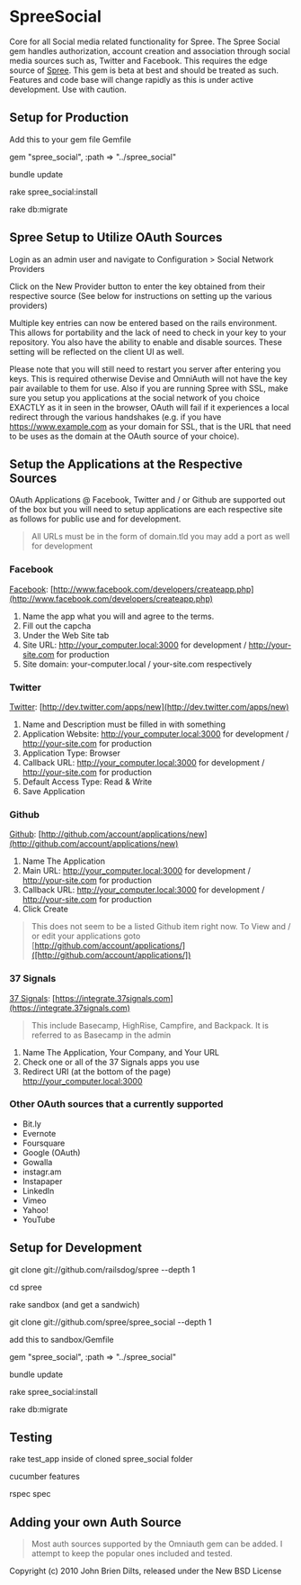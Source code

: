 SpreeSocial
===========

Core for all Social media related functionality for Spree. The Spree Social gem handles authorization, account creation and association through social media sources such as, Twitter and Facebook. This requires the edge source of [Spree](https://github.com/railsdog/spree). This gem is beta at best and should be treated as such. Features and code base will change rapidly as this is under active development. Use with caution.

Setup for Production
--------------------
Add this to your gem file Gemfile

gem "spree_social", :path => "../spree_social"

bundle update

rake spree_social:install

rake db:migrate


Spree Setup to Utilize OAuth Sources
------------------------------------

Login as an admin user and navigate to Configuration > Social Network Providers

Click on the New Provider button to enter the key obtained from their respective source
(See below for instructions on setting up the various providers)

Multiple key entries can now be entered based on the rails environment. This allows for portability and the lack of need to check in your key to your repository. You also have the ability to enable and disable sources. These setting will be reflected on the client UI as well.

Please note that you will still need to restart you server after entering you keys. This is required otherwise Devise and OmniAuth will not have the key pair available to them for use. Also if you are running Spree with SSL, make sure you setup you applications at the social network of you choice EXACTLY as it in seen in the browser, OAuth will fail if it experiences a local redirect through the various handshakes (e.g. if you have https://www.example.com as your domain for SSL, that is the URL that need to be uses as the domain at the OAuth source of your choice).

Setup the Applications at the Respective Sources
------------------------------------------------

OAuth Applications @ Facebook, Twitter and / or Github are supported out of the box but you will need to setup applications are each respective site as follows for public use and for development. 

> All URLs must be in the form of domain.tld you may add a port as well for development

### Facebook

[Facebook](http://www.facebook.com/developers/createapp.php): [http://www.facebook.com/developers/createapp.php](http://www.facebook.com/developers/createapp.php)

1. Name the app what you will and agree to the terms.
2. Fill out the capcha
3. Under the Web Site tab
4. Site URL: http://your_computer.local:3000 for development / http://your-site.com for production
5. Site domain: your-computer.local / your-site.com respectively

### Twitter

[Twitter](http://dev.twitter.com/apps/new): [http://dev.twitter.com/apps/new](http://dev.twitter.com/apps/new)

1. Name and Description must be filled in with something
2. Application Website: http://your_computer.local:3000 for development / http://your-site.com for production
3. Application Type: Browser
4. Callback URL: http://your_computer.local:3000 for development / http://your-site.com for production
5. Default Access Type: Read & Write
6. Save Application

### Github

[Github](http://github.com/account/applications/new): [http://github.com/account/applications/new](http://github.com/account/applications/new)

1. Name The Application
2. Main URL: http://your_computer.local:3000 for development / http://your-site.com for production
3. Callback URL: http://your_computer.local:3000 for development / http://your-site.com for production
4. Click Create

> This does not seem to be a listed Github item right now. To View and / or edit your applications goto [http://github.com/account/applications/]([http://github.com/account/applications/])

### 37 Signals

[37 Signals](https://integrate.37signals.com): [https://integrate.37signals.com](https://integrate.37signals.com)

> This include Basecamp, HighRise, Campfire, and Backpack. It is referred to as Basecamp in the admin

1. Name The Application, Your Company, and Your URL
2. Check one or all of the 37 Signals apps you use
3. Redirect URI (at the bottom of the page) http://your_computer.local:3000

### Other OAuth sources that a currently supported

* Bit.ly
* Evernote
* Foursquare
* Google (OAuth)
* Gowalla
* instagr.am
* Instapaper
* LinkedIn
* Vimeo
* Yahoo!
* YouTube

Setup for Development
---------------------

git clone git://github.com/railsdog/spree --depth 1

cd spree

rake sandbox (and get a sandwich)

git clone git://github.com/spree/spree_social --depth 1

add this to sandbox/Gemfile

gem "spree_social", :path => "../spree_social"

bundle update

rake spree_social:install

rake db:migrate

Testing
-------

rake test_app inside of cloned spree_social folder

cucumber features

rspec spec


Adding your own Auth Source
---------------------------

> Most auth sources supported by the Omniauth gem can be added. I attempt to keep the popular ones included and tested.


Copyright (c) 2010 John Brien Dilts, released under the New BSD License
